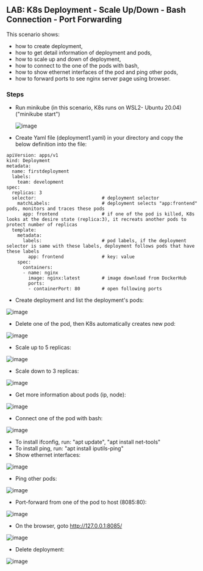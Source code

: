 ## LAB: K8s Deployment - Scale Up/Down - Bash Connection - Port Forwarding

This scenario shows:
- how to create deployment,
- how to get detail information of deployment and pods,
- how to scale up and down of deployment,
- how to connect to the one of the pods with bash,
- how to show ethernet interfaces of the pod and ping other pods,
- how to forward ports to see nginx server page using browser.

### Steps

- Run minikube  (in this scenario, K8s runs on WSL2- Ubuntu 20.04) ("minikube start")

  ![image](https://user-images.githubusercontent.com/10358317/153183333-371fe598-d5a4-4b86-9b5d-9e33f35063cc.png)
  
- Create Yaml file (deployment1.yaml) in your directory and copy the below definition into the file:

```
apiVersion: apps/v1
kind: Deployment
metadata:
  name: firstdeployment
  labels:
    team: development
spec:
  replicas: 3
  selector:                        # deployment selector
    matchLabels:                   # deployment selects "app:frontend" pods, monitors and traces these pods 
      app: frontend                # if one of the pod is killed, K8s looks at the desire state (replica:3), it recreats another pods to protect number of replicas
  template:
    metadata:
      labels:                      # pod labels, if the deployment selector is same with these labels, deployment follows pods that have these labels         
        app: frontend              # key: value        
    spec:                                   
      containers:
      - name: nginx                
        image: nginx:latest        # image download from DockerHub
        ports:
        - containerPort: 80        # open following ports
```

- Create deployment and list the deployment's pods:

![image](https://user-images.githubusercontent.com/10358317/153439583-c445b070-ac27-4838-8943-466261abf635.png)

- Delete one of the pod, then K8s automatically creates new pod:

![image](https://user-images.githubusercontent.com/10358317/153440362-a95dbc41-2cc0-4ec6-8830-8924f3c4a2f7.png)

- Scale up to 5 replicas:

![image](https://user-images.githubusercontent.com/10358317/153440932-39f98de1-c129-4d7d-a4e6-79acbed070ea.png)

- Scale down to 3 replicas:

![image](https://user-images.githubusercontent.com/10358317/153441111-558460c7-e35e-4db3-9028-50b6c9149043.png)

- Get more information about pods (ip, node):

![image](https://user-images.githubusercontent.com/10358317/153442941-da17b07e-ad14-49ae-84b3-d9902535f9a7.png)


- Connect one of the pod with bash:

![image](https://user-images.githubusercontent.com/10358317/153442294-efb4dfa5-0753-404c-b1bf-896a8d8ed436.png)

- To install ifconfig, run: "apt update", "apt install net-tools"
- To install ping, run: "apt install iputils-ping"
- Show ethernet interfaces:

![image](https://user-images.githubusercontent.com/10358317/153442647-32ea74cd-dd46-4631-b896-f90ec1afb1a3.png)

- Ping other pods:

![image](https://user-images.githubusercontent.com/10358317/153443214-d0e3dc55-e4ef-449a-8b9e-35a45ecb2675.png)

- Port-forward from one of the pod to host (8085:80):

![image](https://user-images.githubusercontent.com/10358317/153443668-18071c34-0e80-4ecd-a3e9-ae9570bd9d7d.png)

- On the browser, goto http://127.0.0.1:8085/

![image](https://user-images.githubusercontent.com/10358317/153443803-709fdf31-7d16-4268-a1f1-8fc822abc471.png)

- Delete deployment:

![image](https://user-images.githubusercontent.com/10358317/153444098-e52f2cde-3fd2-4606-b68c-89e6f9194398.png)

